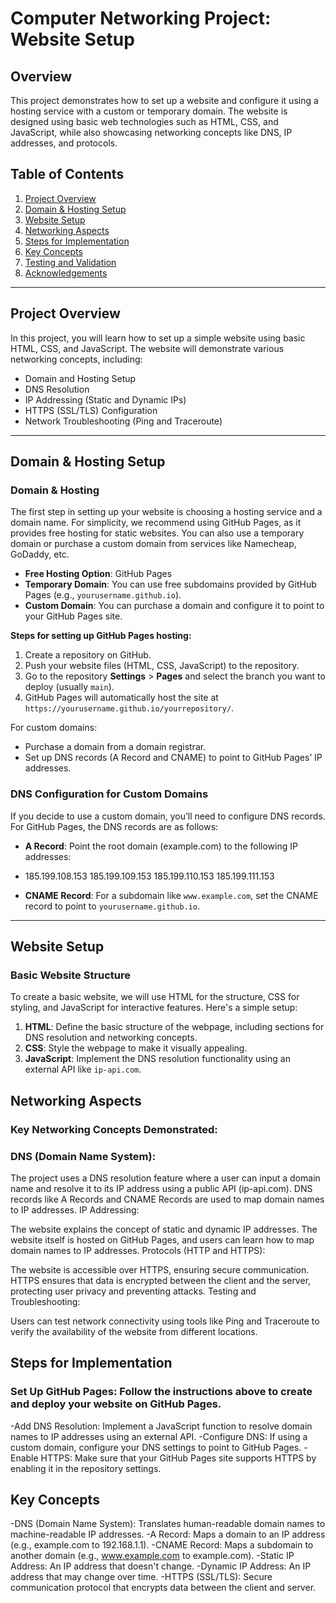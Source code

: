 # Computer Networking Project: Website Setup

## Overview

This project demonstrates how to set up a website and configure it using a hosting service with a custom or temporary domain. The website is designed using basic web technologies such as HTML, CSS, and JavaScript, while also showcasing networking concepts like DNS, IP addresses, and protocols.

## Table of Contents

1. [Project Overview](#project-overview)
2. [Domain & Hosting Setup](#domain--hosting-setup)
3. [Website Setup](#website-setup)
4. [Networking Aspects](#networking-aspects)
5. [Steps for Implementation](#steps-for-implementation)
6. [Key Concepts](#key-concepts)
7. [Testing and Validation](#testing-and-validation)
8. [Acknowledgements](#acknowledgements)

---

## Project Overview

In this project, you will learn how to set up a simple website using basic HTML, CSS, and JavaScript. The website will demonstrate various networking concepts, including:

- Domain and Hosting Setup
- DNS Resolution
- IP Addressing (Static and Dynamic IPs)
- HTTPS (SSL/TLS) Configuration
- Network Troubleshooting (Ping and Traceroute)

---

## Domain & Hosting Setup

### Domain & Hosting

The first step in setting up your website is choosing a hosting service and a domain name. For simplicity, we recommend using GitHub Pages, as it provides free hosting for static websites. You can also use a temporary domain or purchase a custom domain from services like Namecheap, GoDaddy, etc.

- **Free Hosting Option**: GitHub Pages
- **Temporary Domain**: You can use free subdomains provided by GitHub Pages (e.g., `yourusername.github.io`).
- **Custom Domain**: You can purchase a domain and configure it to point to your GitHub Pages site.

**Steps for setting up GitHub Pages hosting:**
1. Create a repository on GitHub.
2. Push your website files (HTML, CSS, JavaScript) to the repository.
3. Go to the repository **Settings** > **Pages** and select the branch you want to deploy (usually `main`).
4. GitHub Pages will automatically host the site at `https://yourusername.github.io/yourrepository/`.

For custom domains:
- Purchase a domain from a domain registrar.
- Set up DNS records (A Record and CNAME) to point to GitHub Pages’ IP addresses.

### DNS Configuration for Custom Domains

If you decide to use a custom domain, you’ll need to configure DNS records. For GitHub Pages, the DNS records are as follows:
- **A Record**: Point the root domain (example.com) to the following IP addresses:
- 185.199.108.153 185.199.109.153 185.199.110.153 185.199.111.153

- **CNAME Record**: For a subdomain like `www.example.com`, set the CNAME record to point to `yourusername.github.io`.

---

## Website Setup

### Basic Website Structure

To create a basic website, we will use HTML for the structure, CSS for styling, and JavaScript for interactive features. Here's a simple setup:

1. **HTML**: Define the basic structure of the webpage, including sections for DNS resolution and networking concepts.
2. **CSS**: Style the webpage to make it visually appealing.
3. **JavaScript**: Implement the DNS resolution functionality using an external API like `ip-api.com`.

## Networking Aspects
### Key Networking Concepts Demonstrated:
### DNS (Domain Name System):

The project uses a DNS resolution feature where a user can input a domain name and resolve it to its IP address using a public API (ip-api.com).
DNS records like A Records and CNAME Records are used to map domain names to IP addresses.
IP Addressing:

The website explains the concept of static and dynamic IP addresses.
The website itself is hosted on GitHub Pages, and users can learn how to map domain names to IP addresses.
Protocols (HTTP and HTTPS):

The website is accessible over HTTPS, ensuring secure communication.
HTTPS ensures that data is encrypted between the client and the server, protecting user privacy and preventing attacks.
Testing and Troubleshooting:

Users can test network connectivity using tools like Ping and Traceroute to verify the availability of the website from different locations.

## Steps for Implementation
### Set Up GitHub Pages: Follow the instructions above to create and deploy your website on GitHub Pages.
-Add DNS Resolution: Implement a JavaScript function to resolve domain names to IP addresses using an external API.
-Configure DNS: If using a custom domain, configure your DNS settings to point to GitHub Pages.
-Enable HTTPS: Make sure that your GitHub Pages site supports HTTPS by enabling it in the repository settings.

## Key Concepts
-DNS (Domain Name System): Translates human-readable domain names to machine-readable IP addresses.
-A Record: Maps a domain to an IP address (e.g., example.com to 192.168.1.1).
-CNAME Record: Maps a subdomain to another domain (e.g., www.example.com to example.com).
-Static IP Address: An IP address that doesn't change.
-Dynamic IP Address: An IP address that may change over time.
-HTTPS (SSL/TLS): Secure communication protocol that encrypts data between the client and server.

